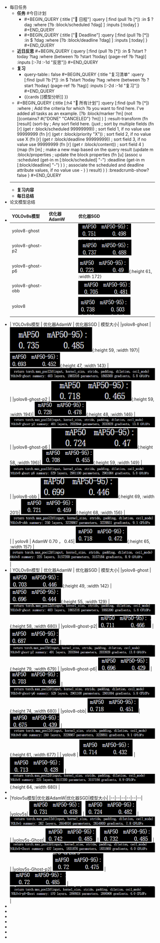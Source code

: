 - 每日任务
	- **任务** #今日计划
		- #+BEGIN_QUERY
		  {:title ["🎯 日程"]
		  :query [:find (pull ?b [*])
		    :in $ ?dag
		    :where
		     [?b :block/scheduled ?dag]
		   ]
		   :inputs [:today]
		  }
		  #+END_QUERY
		- #+BEGIN_QUERY
		  {:title ["🎯 Deadline"]
		  :query [:find (pull ?b [*])
		    :in $ ?dag
		    :where
		     [?b :block/deadline ?dag]
		   ]
		   :inputs [:today]
		  }
		  #+END_QUERY
	- **近日反思**
	  #+BEGIN_QUERY
	  {:query [:find (pull ?b [*])
	           :in $ ?start ?today ?tag
	           :where
	           (between ?b ?start ?today)
	           (page-ref ?b ?tag)]
	   :inputs [:-7d :-1d "反思"]}
	  #+END_QUERY
	- **复习**
		- query-table:: false
		  #+BEGIN_QUERY
		  {:title "复习清单"
		   :query [:find (pull ?b [*])
		           :in $ ?start ?today ?tag
		           :where
		           (between ?b ?start ?today)
		           (page-ref ?b ?tag)]
		   :inputs [:-2d :-1d "复习"]}
		  #+END_QUERY
		- {{cards [[模型分析]] }}
	- #+BEGIN_QUERY
	  {:title [:h4 "🎯 所有计划"]
	   :query [:find (pull ?b [*])
	    :where
	     ; Add the criteria for which ?b you want to find here. I've added all tasks as an example.
	     [?b :block/marker ?m]
	     (not [(contains? #{"DONE" "CANCELED"} ?m)] )
	   ]
	   :result-transform (fn [result] 
	     (sort-by ; Any sort field here.
	       (juxt ; sort by multiple fields
	         (fn [r] (get r :block/scheduled 99999999)) ; sort field 1, if no value use 99999999
	         (fn [r] (get r :block/priority "X")) ; sort field 2, if no value use X
	         (fn [r] (get r :block/deadline 99999999)) ; sort field 3, if no value use 99999999
	         (fn [r] (get r :block/content)) ; sort field 4
	       )
	       (map (fn [m] ; make a new map based on the query result
	         (update m :block/properties ; update the block properties
	           (fn [u] (assoc u :scheduled (get-in m [:block/scheduled] "-") :deadline (get-in m [:block/deadline] "-") ) ) ; associate the scheduled and deadline attribute values, if no value use -
	         )
	       ) result)
	     )
	   )
	   :breadcrumb-show? false
	  }
	  #+END_QUERY
	- --------------------------------------------------------------------------------------------------------------------------------------------------------------------------------
	- **复习内容**
	- **每日总结**
- 论文模型总结
- | YOLOv8s模型 | 优化器AdamW | 优化器SGD | 
  |--------------|--------------|------------|
  |      yolov8-ghost        |              | ![image.png](../assets/image_1708833843118_0.png) |   
  |              yolov8-ghost-p2|              | ![image.png](../assets/image_1708835385818_0.png) |          |
  |          yolov8-ghost-p6    |              | ![image.png](../assets/image_1708836908119_0.png){:height 61, :width 172} |          |
  |      yolov8-ghost-obb          |              |             ![image.png](../assets/image_1708838296790_0.png) |
  |          yolov8    |              | ![image.png](../assets/image_1708839890743_0.png) |          |
- | YOLOv8s模型 | 优化器AdamW | 优化器SGD | 模型大小|
  |yolov8-ghost | ![image.png](../assets/image_1708752152517_0.png){:height 59, :width 197}| ![image.png](../assets/image_1708756171495_0.png){:height 47, :width 143} | ![image.png](../assets/image_1708756287828_0.png)| 
  |yolov8-ghost-p2 |   ![image.png](../assets/image_1708752182616_0.png){:height 59, :width 194}| ![image.png](../assets/image_1708758165956_0.png){:height 48, :width 146} | ![image.png](../assets/image_1708756299196_0.png) | 
  |yolov8-ghost-p6 |     ![image.png](../assets/image_1708752204909_0.png){:height 58, :width 196}| ![image.png](../assets/image_1708760310859_0.png){:height 59, :width 149} | ![image.png](../assets/image_1708758225132_0.png)| 
  |yolov8-obb |    ![image.png](../assets/image_1708752235494_0.png){:height 69, :width 201}| ![image.png](../assets/image_1708762285939_0.png){:height 68, :width 156} | ![image.png](../assets/image_1708760381718_0.png) |
  | yolov8 | AdamW  0.70 ， 0.45| ![image.png](../assets/image_1708764256805_0.png){:height 65, :width 157} | ![image.png](../assets/image_1708762345536_0.png) |
- | YOLOv8n模型 | 优化器AdamW | 优化器SGD | 模型大小|
  |yolov8-ghost | ![image.png](../assets/image_1708771642792_0.png){:height 49, :width 142} | ![image.png](../assets/image_1708772697269_0.png){:height 55, :width 129} | ![image.png](../assets/image_1708771673520_0.png){:height 58, :width 680} |
  |yolov8-ghost-p2| ![image.png](../assets/image_1708773584684_0.png) | ![image.png](../assets/image_1708775464615_0.png) | ![image.png](../assets/image_1708772780959_0.png){:height 79, :width 679} |
  |yolov8-ghost-p6| ![image.png](../assets/image_1708776362571_0.png)  | ![image.png](../assets/image_1708777113333_0.png)  | ![image.png](../assets/image_1708776399765_0.png){:height 74, :width 680} |
  |yolov8-obb| ![image.png](../assets/image_1708778273799_0.png)| ![image.png](../assets/image_1708779324001_0.png) | ![image.png](../assets/image_1708778288561_0.png){:height 61, :width 677} |
  | yolov8 | ![image.png](../assets/image_1708782439646_0.png) | ![image.png](../assets/image_1708789881415_0.png) | ![image.png](../assets/image_1708779399631_0.png){:height 64, :width 680} |
-
- |Yolov5u模型|优化器AdamW|优化器SGD|模型大小|
  |--|--|--|--|--|--|
  |yolov5s| ![image.png](../assets/image_1708766167020_0.png) | ![image.png](../assets/image_1708766955131_0.png) | ![image.png](../assets/image_1708764633024_0.png) |
  |yolov5s-Ghost| ![image.png](../assets/image_1708768700710_0.png) | ![image.png](../assets/image_1708767825569_0.png) | ![image.png](../assets/image_1708767861128_0.png) |
  |yolov5s-Ghost-p2| ![image.png](../assets/image_1708769713527_0.png) | ![image.png](../assets/image_1708770677587_0.png) | ![image.png](../assets/image_1708768878270_0.png) |
-
-
-
-
-
-
-